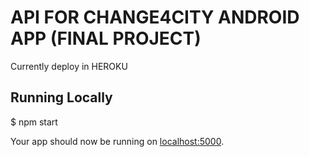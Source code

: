 # API FOR CHANGE4CITY ANDROID APP (FINAL PROJECT)

Currently deploy in HEROKU

## Running Locally

$ npm start

Your app should now be running on [localhost:5000](http://localhost:5000/).


